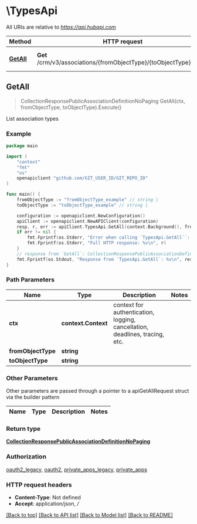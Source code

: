 # \TypesApi

All URIs are relative to *https://api.hubapi.com*

Method | HTTP request | Description
------------- | ------------- | -------------
[**GetAll**](TypesApi.md#GetAll) | **Get** /crm/v3/associations/{fromObjectType}/{toObjectType}/types | List association types



## GetAll

> CollectionResponsePublicAssociationDefinitionNoPaging GetAll(ctx, fromObjectType, toObjectType).Execute()

List association types



### Example

```go
package main

import (
    "context"
    "fmt"
    "os"
    openapiclient "github.com/GIT_USER_ID/GIT_REPO_ID"
)

func main() {
    fromObjectType := "fromObjectType_example" // string | 
    toObjectType := "toObjectType_example" // string | 

    configuration := openapiclient.NewConfiguration()
    apiClient := openapiclient.NewAPIClient(configuration)
    resp, r, err := apiClient.TypesApi.GetAll(context.Background(), fromObjectType, toObjectType).Execute()
    if err != nil {
        fmt.Fprintf(os.Stderr, "Error when calling `TypesApi.GetAll``: %v\n", err)
        fmt.Fprintf(os.Stderr, "Full HTTP response: %v\n", r)
    }
    // response from `GetAll`: CollectionResponsePublicAssociationDefinitionNoPaging
    fmt.Fprintf(os.Stdout, "Response from `TypesApi.GetAll`: %v\n", resp)
}
```

### Path Parameters


Name | Type | Description  | Notes
------------- | ------------- | ------------- | -------------
**ctx** | **context.Context** | context for authentication, logging, cancellation, deadlines, tracing, etc.
**fromObjectType** | **string** |  | 
**toObjectType** | **string** |  | 

### Other Parameters

Other parameters are passed through a pointer to a apiGetAllRequest struct via the builder pattern


Name | Type | Description  | Notes
------------- | ------------- | ------------- | -------------



### Return type

[**CollectionResponsePublicAssociationDefinitionNoPaging**](CollectionResponsePublicAssociationDefinitionNoPaging.md)

### Authorization

[oauth2_legacy](../README.md#oauth2_legacy), [oauth2](../README.md#oauth2), [private_apps_legacy](../README.md#private_apps_legacy), [private_apps](../README.md#private_apps)

### HTTP request headers

- **Content-Type**: Not defined
- **Accept**: application/json, */*

[[Back to top]](#) [[Back to API list]](../README.md#documentation-for-api-endpoints)
[[Back to Model list]](../README.md#documentation-for-models)
[[Back to README]](../README.md)

